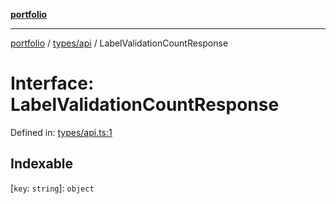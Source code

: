 [**portfolio**](../../../README.md)

***

[portfolio](../../../modules.md) / [types/api](../README.md) / LabelValidationCountResponse

# Interface: LabelValidationCountResponse

Defined in: [types/api.ts:1](https://github.com/tnorlund/Portfolio/blob/db7adfbc707b1ab29ec50bf548756e0879dcb52e/portfolio/types/api.ts#L1)

## Indexable

\[`key`: `string`\]: `object`
